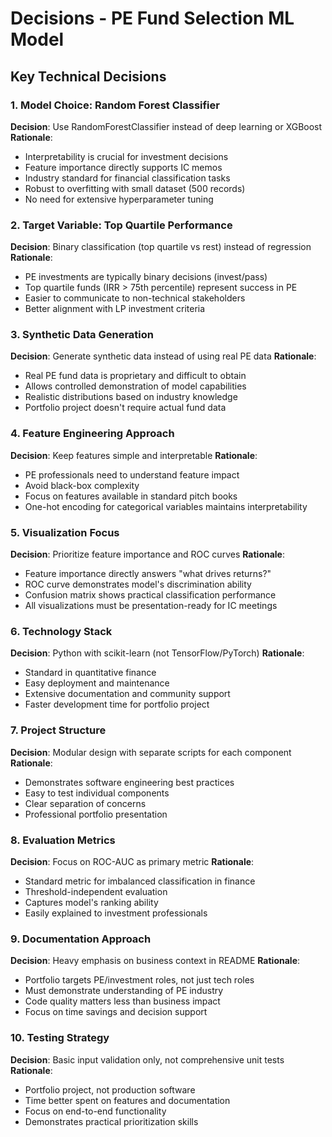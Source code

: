 # Decisions - PE Fund Selection ML Model

## Key Technical Decisions

### 1. Model Choice: Random Forest Classifier
**Decision**: Use RandomForestClassifier instead of deep learning or XGBoost
**Rationale**: 
- Interpretability is crucial for investment decisions
- Feature importance directly supports IC memos
- Industry standard for financial classification tasks
- Robust to overfitting with small dataset (500 records)
- No need for extensive hyperparameter tuning

### 2. Target Variable: Top Quartile Performance
**Decision**: Binary classification (top quartile vs rest) instead of regression
**Rationale**:
- PE investments are typically binary decisions (invest/pass)
- Top quartile funds (IRR > 75th percentile) represent success in PE
- Easier to communicate to non-technical stakeholders
- Better alignment with LP investment criteria

### 3. Synthetic Data Generation
**Decision**: Generate synthetic data instead of using real PE data
**Rationale**:
- Real PE fund data is proprietary and difficult to obtain
- Allows controlled demonstration of model capabilities
- Realistic distributions based on industry knowledge
- Portfolio project doesn't require actual fund data

### 4. Feature Engineering Approach
**Decision**: Keep features simple and interpretable
**Rationale**:
- PE professionals need to understand feature impact
- Avoid black-box complexity
- Focus on features available in standard pitch books
- One-hot encoding for categorical variables maintains interpretability

### 5. Visualization Focus
**Decision**: Prioritize feature importance and ROC curves
**Rationale**:
- Feature importance directly answers "what drives returns?"
- ROC curve demonstrates model's discrimination ability
- Confusion matrix shows practical classification performance
- All visualizations must be presentation-ready for IC meetings

### 6. Technology Stack
**Decision**: Python with scikit-learn (not TensorFlow/PyTorch)
**Rationale**:
- Standard in quantitative finance
- Easy deployment and maintenance
- Extensive documentation and community support
- Faster development time for portfolio project

### 7. Project Structure
**Decision**: Modular design with separate scripts for each component
**Rationale**:
- Demonstrates software engineering best practices
- Easy to test individual components
- Clear separation of concerns
- Professional portfolio presentation

### 8. Evaluation Metrics
**Decision**: Focus on ROC-AUC as primary metric
**Rationale**:
- Standard metric for imbalanced classification in finance
- Threshold-independent evaluation
- Captures model's ranking ability
- Easily explained to investment professionals

### 9. Documentation Approach
**Decision**: Heavy emphasis on business context in README
**Rationale**:
- Portfolio targets PE/investment roles, not just tech roles
- Must demonstrate understanding of PE industry
- Code quality matters less than business impact
- Focus on time savings and decision support

### 10. Testing Strategy
**Decision**: Basic input validation only, not comprehensive unit tests
**Rationale**:
- Portfolio project, not production software
- Time better spent on features and documentation
- Focus on end-to-end functionality
- Demonstrates practical prioritization skills

